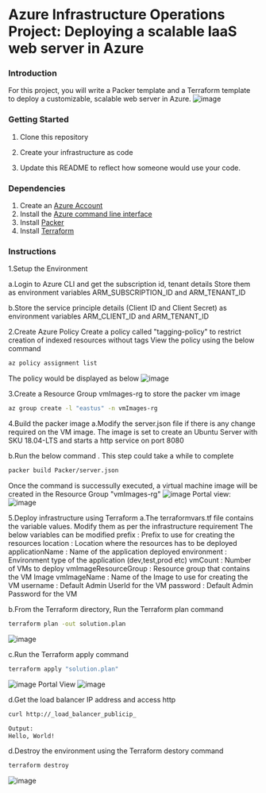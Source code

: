 # Azure Infrastructure Operations Project: Deploying a scalable IaaS web server in Azure

### Introduction
For this project, you will write a Packer template and a Terraform template to deploy a customizable, scalable web server in Azure.
![image](https://user-images.githubusercontent.com/24310615/120940796-ecbdc600-c716-11eb-8825-fc9f2e7dd1c4.png)


### Getting Started
1. Clone this repository

2. Create your infrastructure as code

3. Update this README to reflect how someone would use your code.

### Dependencies
1. Create an [Azure Account](https://portal.azure.com) 
2. Install the [Azure command line interface](https://docs.microsoft.com/en-us/cli/azure/install-azure-cli?view=azure-cli-latest)
3. Install [Packer](https://www.packer.io/downloads)
4. Install [Terraform](https://www.terraform.io/downloads.html)

### Instructions

1.Setup the Environment

a.Login to Azure CLI and get the subscription id, tenant details
Store them as environment variables ARM_SUBSCRIPTION_ID and ARM_TENANT_ID

b.Store the service principle details (Client ID and Client Secret) as environment variables ARM_CLIENT_ID and ARM_TENANT_ID


2.Create Azure Policy
Create a policy called "tagging-policy" to restrict creation of indexed resources without tags 
View the policy using the below command
```sh
az policy assignment list
```
The policy would be displayed as below
![image](https://user-images.githubusercontent.com/24310615/120957349-68d30080-c74d-11eb-9bf4-84867112653f.png)

3.Create a Resource Group vmImages-rg to store the packer vm image
```sh
az group create -l "eastus" -n vmImages-rg
```

4.Build the packer image
a.Modify the server.json file if there is any change required on the VM image.
The image is set to create an Ubuntu Server with SKU 18.04-LTS and starts a http service on port 8080

b.Run the below command . This step could take a while to complete 
```sh
packer build Packer/server.json
```
Once the command is successully executed, a virtual machine image will be created in the Resource Group "vmImages-rg"
![image](https://user-images.githubusercontent.com/24310615/120959169-1a276580-c751-11eb-9012-204add5c7e01.png)
Portal view: 
![image](https://user-images.githubusercontent.com/24310615/120959299-55c22f80-c751-11eb-8a03-fddf7882583c.png)


5.Deploy infrastructure using Terraform
a.The terraformvars.tf file contains the variable values. Modify them as per the infrastructure requirement
The below variables can be modified 
  prefix : Prefix to use for creating the resources
  location : Location where the resources has to be deployed
  applicationName : Name of the application deployed 
  environment : Environment type of the application (dev,test,prod etc)
  vmCount : Number of VMs to deploy
  vmImageResourceGroup : Resource group that contains the VM Image
  vmImageName : Name of the Image to use for creating the VM
  username : Default Admin UserId for the VM
  password : Default Admin Password for the VM

b.From the Terraform directory, Run the Terraform plan command 
```sh
terraform plan -out solution.plan
```
![image](https://user-images.githubusercontent.com/24310615/120959549-e7ca3800-c751-11eb-8b16-0a59da252867.png)

c.Run the Terraform apply command
```sh
terraform apply "solution.plan"
```
![image](https://user-images.githubusercontent.com/24310615/120959921-c61d8080-c752-11eb-8ca7-c4690c3e6c56.png)
Portal View
![image](https://user-images.githubusercontent.com/24310615/120960366-9622ad00-c753-11eb-88bb-a4112dcc8092.png)

d.Get the load balancer IP address and access http
```sh
curl http://_load_balancer_publicip_

Output: 
Hello, World!
```

d.Destroy the environment using the Terraform destory command
```sh
terraform destroy
```
![image](https://user-images.githubusercontent.com/24310615/120961539-eb5fbe00-c755-11eb-8188-ce3ec558d479.png)
